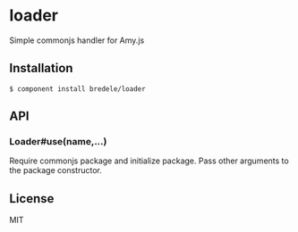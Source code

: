 
# loader

  Simple commonjs handler for Amy.js

## Installation

    $ component install bredele/loader

## API

### Loader#use(name,...)

  Require commonjs package and initialize package.
  Pass other arguments to the package constructor.

## License

  MIT
